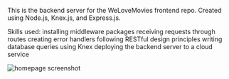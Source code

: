 This is the backend server for the WeLoveMovies frontend repo. Created using Node.js, Knex.js, and Express.js.

Skills used: 
installing middleware packages
receiving requests through routes
creating error handlers
following RESTful design principles
writing database queries using Knex
deploying the backend server to a cloud service

![homepage screenshot](utils/home.png)

